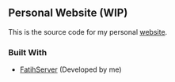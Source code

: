 ## Personal Website (WIP)

This is the source code for my personal [website](http://20.100.176.93/).

### Built With

- [FatihServer](https://github.com/FFC12/FatihServer/tree/master) (Developed by me)
